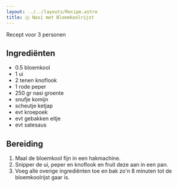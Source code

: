 ```yaml
---
layout: ../../layouts/Recipe.astro
title: Ⓥ Nasi met Bloemkoolrijst
---
```

R﻿ecept voor 3 personen

## Ingrediënten

* 0.5 bloemkool
* 1﻿ ui
* 2﻿ tenen knoflook
* 1﻿ rode peper
* 250 gr nasi groente
* s﻿nufje komijn
* s﻿cheutje ketjap
* e﻿vt kroepoek
* e﻿vt gebakken eitje
* e﻿vt satesaus

## Bereiding

1. ﻿Maal de bloemkool fijn in een hakmachine. 
2. S﻿nipper de ui, peper en knoflook en fruit deze aan in een pan. 
3. V﻿oeg alle overige ingrediënten toe en bak zo'n 8 minuten tot de bloemkoolrijst gaar is.